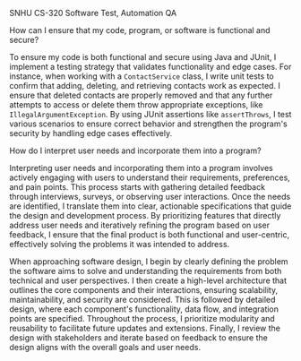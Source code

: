 SNHU CS-320 Software Test, Automation QA

How can I ensure that my code, program, or software is functional and secure?

To ensure my code is both functional and secure using Java and JUnit, I implement a testing strategy that validates functionality and edge cases. For instance, when working with a `ContactService` class, I write unit tests to confirm that adding, deleting, and retrieving contacts work as expected. I ensure that deleted contacts are properly removed and that any further attempts to access or delete them throw appropriate exceptions, like `IllegalArgumentException`. By using JUnit assertions like `assertThrows`, I test various scenarios to ensure correct behavior and strengthen the program's security by handling edge cases effectively.

How do I interpret user needs and incorporate them into a program?

Interpreting user needs and incorporating them into a program involves actively engaging with users to understand their requirements, preferences, and pain points. This process starts with gathering detailed feedback through interviews, surveys, or observing user interactions. Once the needs are identified, I translate them into clear, actionable specifications that guide the design and development process. By prioritizing features that directly address user needs and iteratively refining the program based on user feedback, I ensure that the final product is both functional and user-centric, effectively solving the problems it was intended to address.

When approaching software design, I begin by clearly defining the problem the software aims to solve and understanding the requirements from both technical and user perspectives. I then create a high-level architecture that outlines the core components and their interactions, ensuring scalability, maintainability, and security are considered. This is followed by detailed design, where each component's functionality, data flow, and integration points are specified. Throughout the process, I prioritize modularity and reusability to facilitate future updates and extensions. Finally, I review the design with stakeholders and iterate based on feedback to ensure the design aligns with the overall goals and user needs.
